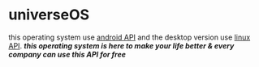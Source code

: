 # universeOS
this operating system use <ins>android API</ins>
and the desktop version use <ins>linux API</ins>. 
***this operating system is here to make your life better & 
every company can use this API for free***

